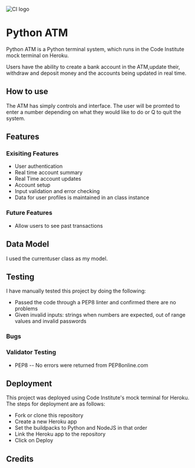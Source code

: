 ![CI logo](https://codeinstitute.s3.amazonaws.com/fullstack/ci_logo_small.png)
# Python ATM
Python ATM  is a Python terminal system, which runs in the Code Institute mock terminal on Heroku.

Users have the ability to create a bank account in the ATM,update their, withdraw and deposit money and the accounts being updated in real time.
## How to use
The ATM has simply controls and interface. The user will be promted to enter a number depending on what they would like to do or Q to quit the system.

## Features
### Exisiting Features
- User authentication
- Real time account summary
- Real Time account updates
- Account setup
- Input validation and error checking
- Data for user profiles is maintained in an class instance

### Future Features
- Allow users to see past transactions

## Data Model
I used the currentuser class as my model.   


## Testing
I have manually tested this project by doing the following:
- Passed the code through a PEP8 linter and confirmed there are no problems
- Given invalid inputs: strings when numbers are expected, out of range values and invalid passwords

### Bugs
### Validator Testing
- PEP8
-- No errors were returned  from PEP8online.com

## Deployment
This project was deployed using Code Institute's mock terminal for Heroku.
The steps for deployment are as follows:
- Fork or clone this repository
- Create a new Heroku app
- Set the buildpacks to Python and NodeJS in that order
- Link the Heroku app to the repository
- Click on Deploy
## Credits